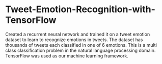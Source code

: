 # Tweet-Emotion-Recognition-with-TensorFlow

Created a recurrent neural network and trained it on a tweet emotion dataset to learn to recognize emotions in tweets. The dataset has thousands of tweets each classified in one of 6 emotions. This is a multi class classification problem in the natural language processing domain.  TensorFlow was used as our machine learning framework.
